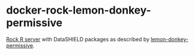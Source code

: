 # docker-rock-lemon-donkey-permissive

[Rock R server](https://www.obiba.org/pages/products/rock/) with DataSHIELD packages as described by [lemon-donkey-permissive](https://datashield.org/help/standard-profiles-and-plaforms).
